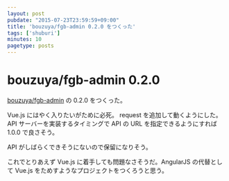 ```yaml
---
layout: post
pubdate: "2015-07-23T23:59:59+09:00"
title: 'bouzuya/fgb-admin 0.2.0 をつくった'
tags: ['shuburi']
minutes: 10
pagetype: posts
---
```

# bouzuya/fgb-admin 0.2.0

[bouzuya/fgb-admin][] の 0.2.0 をつくった。

Vue.js にはやく入りたいがために必死。 request を追加して動くようにした。API サーバーを実装するタイミングで API の URL を指定できるようにすれば 1.0.0 で良さそう。

API がしばらくできそうにないので保留になりそう。

これでとりあえず Vue.js に着手しても問題なさそうだ。AngularJS の代替として Vue.js をためすようなプロジェクトをつくろうと思う。

[bouzuya/fgb-admin]: https://github.com/bouzuya/fgb-admin
